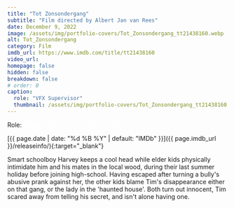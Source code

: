 ```yaml
---
title: "Tot Zonsondergang"
subtitle: "Film directed by Albert Jan van Rees"
date: December 9, 2022
image: /assets/img/portfolio-covers/Tot_Zonsondergang_tt21438160.webp
alt: Tot_Zonsondergang
category: Film
imdb_url: https://www.imdb.com/title/tt21438160
video_url: 
homepage: false
hidden: false
breakdown: false
# order: 0
caption:
  role: "VFX Supervisor"
  thumbnail: /assets/img/portfolio-covers/Tot_Zonsondergang_tt21438160.webp
---
```

Role: <span style="color:white">{{ page.caption.role | default: "N/A" }}</span>

[{{ page.date | date: "%d %B %Y" | default: "IMDb" }}]({{ page.imdb_url }}/releaseinfo/){:target="_blank"}

Smart schoolboy Harvey keeps a cool head while elder kids physically intimidate him and his mates in the local wood, during their last summer holiday before joining high-school. Having escaped after turning a bully's abusive prank against her, the other kids blame Tim's disappearance either on that gang, or the lady in the 'haunted house'. Both turn out innocent, Tim scared away from telling his secret, and isn't alone having one.
